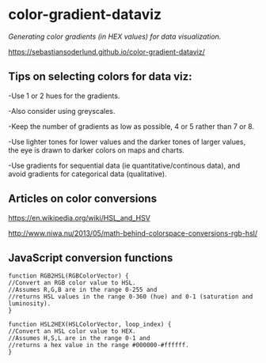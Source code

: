 # color-gradient-dataviz
*Generating color gradients (in HEX values) for data visualization.*

https://sebastiansoderlund.github.io/color-gradient-dataviz/

## Tips on selecting colors for data viz:

-Use 1 or 2 hues for the gradients.

-Also consider using greyscales.

-Keep the number of gradients as low as possible, 4 or 5 rather than 7 or 8.

-Use lighter tones for lower values and the darker tones of larger values, the eye is drawn to darker colors on maps and charts.

-Use gradients for sequential data (ie quantitative/continous data), and avoid gradients for categorical data (qualitative).

## Articles on color conversions

https://en.wikipedia.org/wiki/HSL_and_HSV

http://www.niwa.nu/2013/05/math-behind-colorspace-conversions-rgb-hsl/

## JavaScript conversion functions

```
function RGB2HSL(RGBColorVector) {
//Convert an RGB color value to HSL.
//Assumes R,G,B are in the range 0-255 and
//returns HSL values in the range 0-360 (hue) and 0-1 (saturation and luminosity).
}
```

```
function HSL2HEX(HSLColorVector, loop_index) {
//Convert an HSL color value to HEX.
//Assumes H,S,L are in the range 0-1 and
//returns a hex value in the range #000000-#ffffff.
}
```
